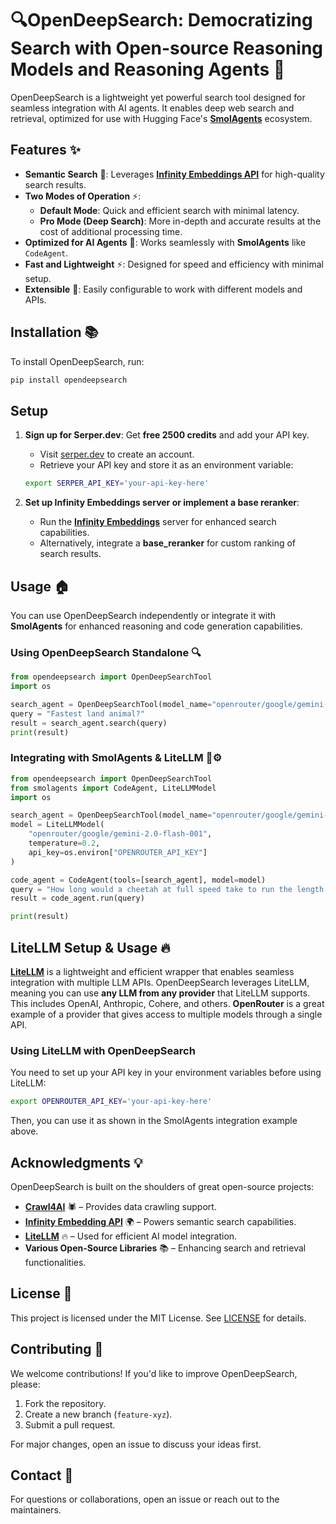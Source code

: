 # 🔍OpenDeepSearch: Democratizing Search with Open-source Reasoning Models and Reasoning Agents 🚀

OpenDeepSearch is a lightweight yet powerful search tool designed for seamless integration with AI agents. It enables deep web search and retrieval, optimized for use with Hugging Face's **[SmolAgents](https://github.com/huggingface/smolagents)** ecosystem.

## Features ✨

- **Semantic Search** 🧠: Leverages **[Infinity Embeddings API](https://github.com/michaelfeil/infinity)** for high-quality search results.
- **Two Modes of Operation** ⚡:
  - **Default Mode**: Quick and efficient search with minimal latency.
  - **Pro Mode (Deep Search)**: More in-depth and accurate results at the cost of additional processing time.
- **Optimized for AI Agents** 🤖: Works seamlessly with **SmolAgents** like `CodeAgent`.
- **Fast and Lightweight** ⚡: Designed for speed and efficiency with minimal setup.
- **Extensible** 🔌: Easily configurable to work with different models and APIs.

## Installation 📚

To install OpenDeepSearch, run:

```bash
pip install opendeepsearch
```

## Setup

1. **Sign up for Serper.dev**: Get **free 2500 credits** and add your API key.
   - Visit [serper.dev](https://serper.dev) to create an account.
   - Retrieve your API key and store it as an environment variable:
   
   ```bash
   export SERPER_API_KEY='your-api-key-here'
   ```

2. **Set up Infinity Embeddings server or implement a base reranker**:
   - Run the **[Infinity Embeddings](https://github.com/michaelfeil/infinity)** server for enhanced search capabilities.
   - Alternatively, integrate a **base_reranker** for custom ranking of search results.

## Usage 🏠️

You can use OpenDeepSearch independently or integrate it with **SmolAgents** for enhanced reasoning and code generation capabilities.

### Using OpenDeepSearch Standalone 🔍

```python
from opendeepsearch import OpenDeepSearchTool
import os

search_agent = OpenDeepSearchTool(model_name="openrouter/google/gemini-2.0-flash-001", pro_mode=True)  # Set pro_mode for deep search
query = "Fastest land animal?"
result = search_agent.search(query)
print(result)
```

### Integrating with SmolAgents & LiteLLM 🤖⚙️

```python
from opendeepsearch import OpenDeepSearchTool
from smolagents import CodeAgent, LiteLLMModel
import os

search_agent = OpenDeepSearchTool(model_name="openrouter/google/gemini-2.0-flash-001", pro_mode=True)
model = LiteLLMModel(
    "openrouter/google/gemini-2.0-flash-001",
    temperature=0.2,
    api_key=os.environ["OPENROUTER_API_KEY"]
)

code_agent = CodeAgent(tools=[search_agent], model=model)
query = "How long would a cheetah at full speed take to run the length of Pont Alexandre III?"
result = code_agent.run(query)

print(result)
```

## LiteLLM Setup & Usage 🔥

**[LiteLLM](https://www.litellm.ai/)** is a lightweight and efficient wrapper that enables seamless integration with multiple LLM APIs. OpenDeepSearch leverages LiteLLM, meaning you can use **any LLM from any provider** that LiteLLM supports. This includes OpenAI, Anthropic, Cohere, and others. **OpenRouter** is a great example of a provider that gives access to multiple models through a single API.

### Using LiteLLM with OpenDeepSearch

You need to set up your API key in your environment variables before using LiteLLM:

```bash
export OPENROUTER_API_KEY='your-api-key-here'
```

Then, you can use it as shown in the SmolAgents integration example above.

## Acknowledgments 💡

OpenDeepSearch is built on the shoulders of great open-source projects:

- **[Crawl4AI](https://github.com/crawl4ai)** 🕷️ – Provides data crawling support.
- **[Infinity Embedding API](https://github.com/michaelfeil/infinity)** 🌍 – Powers semantic search capabilities.
- **[LiteLLM](https://www.litellm.ai/)** 🔥 – Used for efficient AI model integration.
- **Various Open-Source Libraries** 📚 – Enhancing search and retrieval functionalities.

## License 📝

This project is licensed under the MIT License. See [LICENSE](LICENSE) for details.

## Contributing 🤝

We welcome contributions! If you'd like to improve OpenDeepSearch, please:

1. Fork the repository.
2. Create a new branch (`feature-xyz`).
3. Submit a pull request.

For major changes, open an issue to discuss your ideas first.

## Contact 📩

For questions or collaborations, open an issue or reach out to the maintainers.

